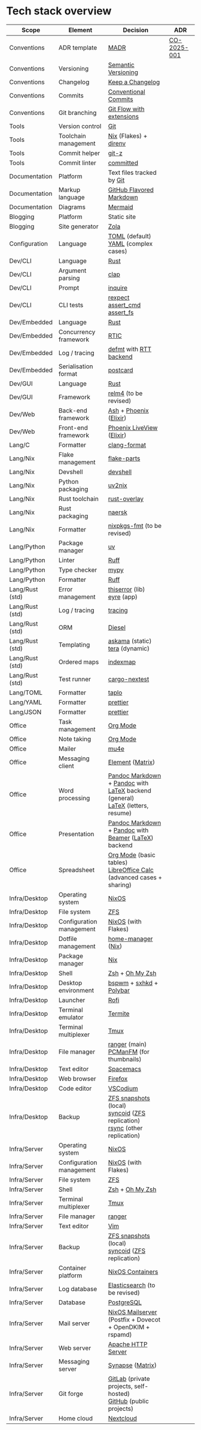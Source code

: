 # Tech stack overview

| Scope           | Element                  | Decision                                                                                 | ADR           |
| --------------- | ------------------------ | ---------------------------------------------------------------------------------------- | ------------- |
| Conventions     | ADR template             | [MADR]                                                                                   | [CO-2025-001] |
| Conventions     | Versioning               | [Semantic Versioning]                                                                    |               |
| Conventions     | Changelog                | [Keep a Changelog]                                                                       |               |
| Conventions     | Commits                  | [Conventional Commits]                                                                   |               |
| Conventions     | Git branching            | [Git Flow with extensions]                                                               |               |
| Tools           | Version control          | [Git]                                                                                    |               |
| Tools           | Toolchain management     | [Nix] (Flakes) + [direnv]                                                                |               |
| Tools           | Commit helper            | [git-z]                                                                                  |               |
| Tools           | Commit linter            | [committed]                                                                              |               |
| Documentation   | Platform                 | Text files tracked by [Git]                                                              |               |
| Documentation   | Markup language          | [GitHub Flavored Markdown]                                                               |               |
| Documentation   | Diagrams                 | [Mermaid]                                                                                |               |
| Blogging        | Platform                 | Static site                                                                              |               |
| Blogging        | Site generator           | [Zola]                                                                                   |               |
| Configuration   | Language                 | [TOML] (default)<br>[YAML] (complex cases)                                               |               |
| Dev/CLI         | Language                 | [Rust]                                                                                   |               |
| Dev/CLI         | Argument parsing         | [clap]                                                                                   |               |
| Dev/CLI         | Prompt                   | [inquire]                                                                                |               |
| Dev/CLI         | CLI tests                | [rexpect]<br>[assert_cmd]<br>[assert_fs]                                                 |               |
| Dev/Embedded    | Language                 | [Rust]                                                                                   |               |
| Dev/Embedded    | Concurrency framework    | [RTIC]                                                                                   |               |
| Dev/Embedded    | Log / tracing            | [defmt] with [RTT backend]                                                               |               |
| Dev/Embedded    | Serialisation format     | [postcard]                                                                               |               |
| Dev/GUI         | Language                 | [Rust]                                                                                   |               |
| Dev/GUI         | Framework                | [relm4] (to be revised)                                                                  |               |
| Dev/Web         | Back-end framework       | [Ash] + [Phoenix] ([Elixir])                                                             |               |
| Dev/Web         | Front-end framework      | [Phoenix LiveView] ([Elixir])                                                            |               |
| Lang/C          | Formatter                | [clang-format]                                                                           |               |
| Lang/Nix        | Flake management         | [flake-parts]                                                                            |               |
| Lang/Nix        | Devshell                 | [devshell]                                                                               |               |
| Lang/Nix        | Python packaging         | [uv2nix]                                                                                 |               |
| Lang/Nix        | Rust toolchain           | [rust-overlay]                                                                           |               |
| Lang/Nix        | Rust packaging           | [naersk]                                                                                 |               |
| Lang/Nix        | Formatter                | [nixpkgs-fmt] (to be revised)                                                            |               |
| Lang/Python     | Package manager          | [uv]                                                                                     |               |
| Lang/Python     | Linter                   | [Ruff]                                                                                   |               |
| Lang/Python     | Type checker             | [mypy]                                                                                   |               |
| Lang/Python     | Formatter                | [Ruff]                                                                                   |               |
| Lang/Rust (std) | Error management         | [thiserror] (lib)<br>[eyre] (app)                                                        |               |
| Lang/Rust (std) | Log / tracing            | [tracing]                                                                                |               |
| Lang/Rust (std) | ORM                      | [Diesel]                                                                                 |               |
| Lang/Rust (std) | Templating               | [askama] (static)<br>[tera] (dynamic)                                                    |               |
| Lang/Rust (std) | Ordered maps             | [indexmap]                                                                               |               |
| Lang/Rust (std) | Test runner              | [cargo-nextest]                                                                          |               |
| Lang/TOML       | Formatter                | [taplo]                                                                                  |               |
| Lang/YAML       | Formatter                | [prettier]                                                                               |               |
| Lang/JSON       | Formatter                | [prettier]                                                                               |               |
| Office          | Task management          | [Org Mode]                                                                               |               |
| Office          | Note taking              | [Org Mode]                                                                               |               |
| Office          | Mailer                   | [mu4e]                                                                                   |               |
| Office          | Messaging client         | [Element] ([Matrix])                                                                     |               |
| Office          | Word processing          | [Pandoc Markdown] + [Pandoc] with [LaTeX] backend (general)<br>[LaTeX] (letters, resume) |               |
| Office          | Presentation             | [Pandoc Markdown] + [Pandoc] with [Beamer] ([LaTeX]) backend                             |               |
| Office          | Spreadsheet              | [Org Mode] (basic tables)<br>[LibreOffice Calc] (advanced cases + sharing)               |               |
| Infra/Desktop   | Operating system         | [NixOS]                                                                                  |               |
| Infra/Desktop   | File system              | [ZFS]                                                                                    |               |
| Infra/Desktop   | Configuration management | [NixOS] (with Flakes)                                                                    |               |
| Infra/Desktop   | Dotfile management       | [home-manager] ([Nix])                                                                   |               |
| Infra/Desktop   | Package manager          | [Nix]                                                                                    |               |
| Infra/Desktop   | Shell                    | [Zsh] + [Oh My Zsh]                                                                      |               |
| Infra/Desktop   | Desktop environment      | [bspwm] + [sxhkd] + [Polybar]                                                            |               |
| Infra/Desktop   | Launcher                 | [Rofi]                                                                                   |               |
| Infra/Desktop   | Terminal emulator        | [Termite]                                                                                |               |
| Infra/Desktop   | Terminal multiplexer     | [Tmux]                                                                                   |               |
| Infra/Desktop   | File manager             | [ranger] (main)<br>[PCManFM] (for thumbnails)                                            |               |
| Infra/Desktop   | Text editor              | [Spacemacs]                                                                              |               |
| Infra/Desktop   | Web browser              | [Firefox]                                                                                |               |
| Infra/Desktop   | Code editor              | [VSCodium]                                                                               |               |
| Infra/Desktop   | Backup                   | [ZFS snapshots] (local)<br>[syncoid] ([ZFS] replication)<br>[rsync] (other replication)  |               |
| Infra/Server    | Operating system         | [NixOS]                                                                                  |               |
| Infra/Server    | Configuration management | [NixOS] (with Flakes)                                                                    |               |
| Infra/Server    | File system              | [ZFS]                                                                                    |               |
| Infra/Server    | Shell                    | [Zsh] + [Oh My Zsh]                                                                      |               |
| Infra/Server    | Terminal multiplexer     | [Tmux]                                                                                   |               |
| Infra/Server    | File manager             | [ranger]                                                                                 |               |
| Infra/Server    | Text editor              | [Vim]                                                                                    |               |
| Infra/Server    | Backup                   | [ZFS snapshots] (local)<br>[syncoid] ([ZFS] replication)                                 |               |
| Infra/Server    | Container platform       | [NixOS Containers]                                                                       |               |
| Infra/Server    | Log database             | [Elasticsearch] (to be revised)                                                          |               |
| Infra/Server    | Database                 | [PostgreSQL]                                                                             |               |
| Infra/Server    | Mail server              | [NixOS Mailserver] (Postfix + Dovecot + OpenDKIM + rspamd)                               |               |
| Infra/Server    | Web server               | [Apache HTTP Server]                                                                     |               |
| Infra/Server    | Messaging server         | [Synapse] ([Matrix])                                                                     |               |
| Infra/Server    | Git forge                | [GitLab] (private projects, self-hosted)<br>[GitHub] (public projects)                   |               |
| Infra/Server    | Home cloud               | [Nextcloud]                                                                              |               |

[Apache HTTP Server]: https://httpd.apache.org/
[Ash]: https://www.ash-hq.org/
[Beamer]: https://ctan.org/pkg/beamer
[Conventional Commits]: https://www.conventionalcommits.org/en/v1.0.0/
[Diesel]: https://diesel.rs/
[Elasticsearch]: https://www.elastic.co/elasticsearch
[Element]: https://element.io/
[Elixir]: https://elixir-lang.org/
[Firefox]: https://www.mozilla.org/firefox/new/
[Git Flow with extensions]: https://ejpcmac.net/blog/about-my-git-workflow/#naming-and-flow
[GitHub Flavored Markdown]: https://github.github.com/gfm/
[GitHub]: https://github.com/
[GitLab]: https://about.gitlab.com/
[Git]: https://git-scm.com/
[Keep a Changelog]: https://keepachangelog.com/en/1.1.0/
[LaTeX]: https://www.latex-project.org/
[LibreOffice Calc]: https://www.libreoffice.org/discover/calc/
[MADR]: https://adr.github.io/madr/
[Matrix]: https://matrix.org/
[Mermaid]: https://mermaid.js.org/
[Nextcloud]: https://nextcloud.com/
[NixOS Containers]: https://wiki.nixos.org/wiki/NixOS_Containers
[NixOS Mailserver]: https://gitlab.com/simple-nixos-mailserver/nixos-mailserver
[NixOS]: https://nixos.org/
[Nix]: https://nixos.org/
[Oh My Zsh]: https://ohmyz.sh/
[Org Mode]: https://orgmode.org/
[PCManFM]: https://github.com/lxde/pcmanfm
[Pandoc Markdown]: https://pandoc.org/MANUAL.html#pandocs-markdown
[Pandoc]: https://pandoc.org/
[Phoenix LiveView]: https://hexdocs.pm/phoenix_live_view/welcome.html
[Phoenix]: https://phoenixframework.org/
[Polybar]: https://github.com/polybar/polybar
[PostgreSQL]: https://www.postgresql.org/
[RTIC]: https://rtic.rs/2/book/en/
[RTT backend]: https://github.com/knurling-rs/defmt/tree/main/firmware/defmt-rtt
[Rofi]: https://github.com/davatorium/rofi
[Ruff]: https://docs.astral.sh/ruff/
[Rust]: https://www.rust-lang.org/
[Semantic Versioning]: https://semver.org/
[Spacemacs]: https://www.spacemacs.org/
[Synapse]: https://github.com/element-hq/synapse
[TOML]: https://toml.io/
[Termite]: https://github.com/thestinger/termite
[Tmux]: https://github.com/tmux/tmux/wiki
[VSCodium]: https://vscodium.com/
[Vim]: https://www.vim.org/
[YAML]: https://yaml.org/
[ZFS snapshots]: https://illumos.org/books/zfs-admin/snapshots.html#gbciq
[ZFS]: https://openzfs.org/
[Zola]: https://www.getzola.org/
[Zsh]: https://zsh.org/
[askama]: https://github.com/rinja-rs/askama
[assert_cmd]: https://github.com/assert-rs/assert_cmd
[assert_fs]: https://github.com/assert-rs/assert_cmd
[bspwm]: https://github.com/baskerville/bspwm
[bépo]: https://bepo.fr/wiki/Accueil
[cargo-nextest]: https://nexte.st/
[clang-format]: https://clang.llvm.org/docs/ClangFormat.html
[clap]: https://github.com/clap-rs/clap
[committed]: https://github.com/crate-ci/committed
[defmt]: https://github.com/knurling-rs/defmt
[devshell]: https://github.com/numtide/devshell
[direnv]: https://direnv.net/
[eyre]: https://github.com/eyre-rs/eyre
[flake-parts]: https://github.com/hercules-ci/flake-parts
[git-z]: https://github.com/ejpcmac/git-z
[home-manager]: https://github.com/nix-community/home-manager
[indexmap]: https://github.com/indexmap-rs/indexmap
[inquire]: https://github.com/mikaelmello/inquire
[mu4e]: https://github.com/djcb/mu
[mypy]: https://www.mypy-lang.org/
[naersk]: https://github.com/nix-community/naersk
[nixpkgs-fmt]: https://github.com/nix-community/nixpkgs-fmt
[postcard]: https://github.com/jamesmunns/postcard
[prettier]: https://prettier.io/
[ranger]: https://ranger.fm/
[relm4]: https://relm4.org/
[rexpect]: https://github.com/rust-cli/rexpect
[rsync]: https://rsync.samba.org/
[rust-overlay]: https://github.com/oxalica/rust-overlay
[sxhkd]: https://github.com/baskerville/sxhkd
[syncoid]: https://github.com/jimsalterjrs/sanoid?tab=readme-ov-file#syncoid
[taplo]: https://taplo.tamasfe.dev/
[tera]: https://github.com/Keats/tera
[thiserror]: https://github.com/dtolnay/thiserror
[tracing]: https://github.com/tokio-rs/tracing
[uv2nix]: https://github.com/pyproject-nix/uv2nix
[uv]: https://docs.astral.sh/uv/

[CO-2025-001]: ./conventions/CO-2025-001-use-madr-4.0-for-recording-decisions.md
